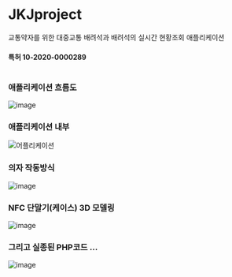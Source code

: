 # JKJproject
교통약자를 위한 대중교통 배려석과 배려석의 실시간 현황조회 애플리케이션
#### 특허 10-2020-0000289
#

### 애플리케이션 흐름도
![image](https://user-images.githubusercontent.com/82494506/139576410-b2535d6d-b4fb-4d18-9a19-570b38d2ef1e.png)

### 애플리케이션 내부
![어플리케이션](https://user-images.githubusercontent.com/82494506/139576372-00c06952-d4b2-45fe-9dd5-aa3d6ca119c0.png)

### 의자 작동방식
![image](https://user-images.githubusercontent.com/82494506/139576439-6c0a5edc-9bfd-4f4c-a0de-5e46b08551be.png)

### NFC 단말기(케이스) 3D 모델링
![image](https://user-images.githubusercontent.com/82494506/139576329-b0a0b62b-5286-4984-8cb6-fbc112c67389.png)


### 그리고 실종된 PHP코드 ...
![image](https://user-images.githubusercontent.com/82494506/139576490-3101bda1-1778-4a51-bb93-08e7d3c9ada0.png)


